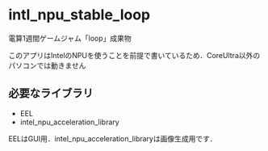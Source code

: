 # intl_npu_stable_loop

電算1週間ゲームジャム「loop」成果物

このアプリはIntelのNPUを使うことを前提で書いているため．CoreUltra以外のパソコンでは動きません

## 必要なライブラリ

- EEL
- intel_npu_acceleration_library

EELはGUI用．intel_npu_acceleration_libraryは画像生成用です．